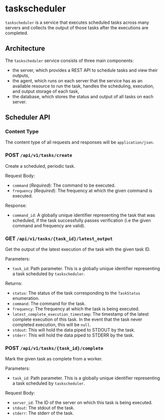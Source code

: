 # taskscheduler

`taskscheduler` is a service that executes scheduled tasks across many servers
and collects the output of those tasks after the executions are completed.

## Architecture

The `taskscheduler` service consists of three main components:

* the server, which provides a REST API to schedule tasks and view their outputs,
* the agent, which runs on each server that the service has as an available resource to run the task, handles the scheduling,
execution, and output storage of each task,
* the database, which stores the status and output of all tasks on each server.

## Scheduler API

### Content Type

The content type of all requests and responses will be `application/json`.


### POST `/api/v1/tasks/create`

Create a scheduled, periodic task.

Request Body:
* `command` (_Required_): The command to be executed.
* `frequency` (_Required_): The frequency at which the given command is executed.

Response:
* `command_id`: A globally unique identifier representing the task that was scheduled, if the task
successfully passes verification (i.e the given command and frequency are valid).

### GET `/api/v1/tasks/{task_id}/latest_output`

Get the output of the latest execution of the task with the given task ID.

Parameters:
* `task_id`: Path parameter. This is a globally unique identifier representing a task scheduled by `taskscheduler`.

Returns:
* `status`: The status of the task corresponding to the `TaskStatus` enumeration.
* `command`: The command for the task.
* `frequency`: The frequency at which the task is being executed.
* `latest_complete_execution_timestamp`: The timestamp of the latest complete execution of this task. In the event that the
task never completed execution, this will be `null`.
* `stdout`: This will hold the data piped to STDOUT by the task.
* `stderr`: This will hold the data piped to STDERR by the task.

### POST `/api/v1/tasks/{task_id}/complete`

Mark the given task as complete from a worker.

Parameters:
* `task_id`: Path parameter. This is a globally unique identifier representing a task scheduled by `taskscheduler`.

Request Body:
* `server_id`: The ID of the server on which this task is being executed.
* `stdout`: The stdout of the task.
* `stderr`: The stderr of the task.
